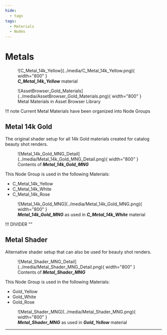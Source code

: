 ```yaml
---
hide:
  - tags
tags:
  - Materials
  - Nodes
---
```


# **Metals**

<figure markdown="span">
  ![C_Metal_14k_Yellow](../media/C_Metal_14k_Yellow.png){ width="800" }
  <figcaption><em><strong>C_Metal_14k_Yellow</strong></em> material</figcaption>
</figure>


<figure markdown="span">
  ![AssetBrowser_Gold_Materials](../media/AssetBrowser_Gold_Materials.png){ width="800" }
  <figcaption>Metal Materials in Asset Browser Library</figcaption>
</figure>


!!! note
    Current Metal Materials have been organized into Node Groups


## **Metal 14k Gold**
The original shader setup for all 14k Gold materials created for catalog beauty shot renders.

<figure markdown="span">
  ![Metal_14k_Gold_MNG_Detail](../media/Metal_14k_Gold_MNG_Detail.png){ width="800" }
  <figcaption>Contents of <em><strong>Metal_14k_Gold_MNG</strong></em></figcaption>
</figure>

This Node Group is used in the following Materials:

- C_Metal_14k_Yellow
- C_Metal_14k_White
- C_Metal_14k_Rose

<figure markdown="span">
  ![Metal_14k_Gold_MNG](../media/Metal_14k_Gold_MNG.png){ width="800" }
  <figcaption><em><strong>Metal_14k_Gold_MNG</strong></em> as used in <em><strong>C_Metal_14k_White</strong></em> material</figcaption>
</figure>


!!! DIVIDER ""


## **Metal Shader**
Alternative shader setup that can also be used for beauty shot renders.

<figure markdown="span">
  ![Metal_Shader_MNG_Detail](../media/Metal_Shader_MNG_Detail.png){ width="800" }
  <figcaption>Contents of <em><strong>Metal_Shader_MNG</strong></em></figcaption>
</figure>

This Node Group is used in the following Materials:

- Gold_Yellow
- Gold_White
- Gold_Rose

<figure markdown="span">
  ![Metal_Shader_MNG](../media/Metal_Shader_MNG.png){ width="800" }
  <figcaption><em><strong>Metal_Shader_MNG</strong></em> as used in <em><strong>Gold_Yellow</strong></em> material</figcaption>
</figure>


---
